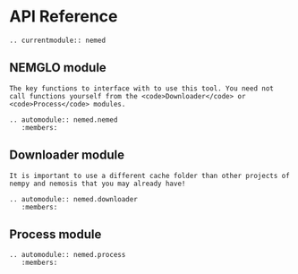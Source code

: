 # API Reference

```{eval-rst}
.. currentmodule:: nemed
```

## NEMGLO module
```{tip}
The key functions to interface with to use this tool. You need not call functions yourself from the <code>Downloader</code> or <code>Process</code> modules.
```
```{eval-rst}
.. automodule:: nemed.nemed
   :members:
```

## Downloader module
```{note}
It is important to use a different cache folder than other projects of nempy and nemosis that you may already have!
```

```{eval-rst}
.. automodule:: nemed.downloader
   :members:
```

## Process module

```{eval-rst}
.. automodule:: nemed.process
   :members:
```
